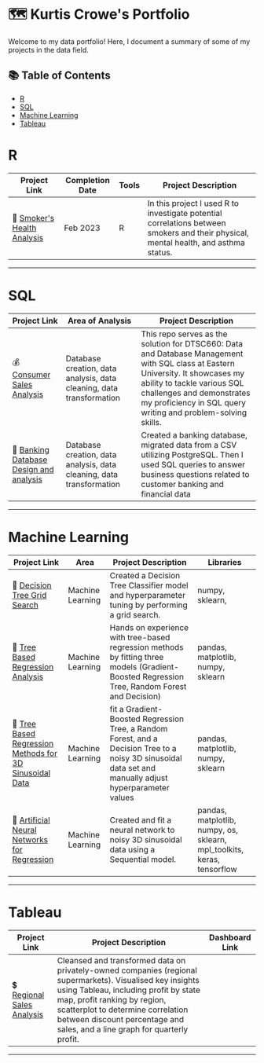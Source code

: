 # 🗺 Kurtis Crowe's Portfolio

Welcome to my data portfolio! Here, I document a summary of some of my projects in the data field. 

## 📚 Table of Contents
- [R](#R)
- [SQL](#sql)
- [Machine Learning](#Machine-Learning)
- [Tableau](#tableau)

# R

| Project Link | Completion Date | Tools | Project Description | 
|---|---|---|---|
| 🚬 [Smoker's Health Analysis](https://github.com//kurtis-crowe/R) | Feb 2023 | R | In this project I used R to investigate potential correlations between smokers and their physical, mental health, and asthma status. |

***

# SQL

| Project Link | Area of Analysis | Project Description | 
|---|---|---|
| 💰 [Consumer Sales Analysis](https://github.com/kurtis-crowe/Consumer-Sales-Analysis) | Database creation, data analysis, data cleaning, data transformation | This repo serves as the solution for DTSC660: Data and Database Management with SQL class at Eastern University. It showcases my ability to tackle various SQL challenges and demonstrates my proficiency in SQL query writing and problem-solving skills. | 
| 🏦 [Banking Database Design and analysis](https://github.com/kurtis-crowe/Banking-Database-Design) | Database creation, data analysis, data cleaning, data transformation | Created a banking database, migrated data from a CSV utilizing PostgreSQL. Then I used SQL queries to answer business questions related to customer banking and financial data |  


***

# Machine Learning

| Project Link | Area | Project Description | Libraries |    
|---|---|---|---|
| 🤖 [Decision Tree Grid Search](https://github.com/kurtis-crowe/Decision-Tree-Grid-Search) | Machine Learning | Created a Decision Tree Classifier model and hyperparameter tuning by performing a grid search. | numpy, sklearn, | 
| 🤖 [Tree Based Regression Analysis](https://github.com/kurtis-crowe/Tree-Based-Regression-for-2D-Linear-Data) |   Machine Learning | Hands on experience with tree-based regression methods by fitting three models (Gradient-Boosted Regression Tree, Random Forest and Decision) | pandas, matplotlib, numpy, sklearn |   
| 🤖 [Tree Based Regression Methods for 3D Sinusoidal Data](https://github.com/kurtis-crowe/Exploring-Tree-Based-Regression-Methods-for-3D-Sinusoidal-Data) | Machine Learning | fit a Gradient-Boosted Regression Tree, a Random Forest, and a Decision Tree to a noisy 3D sinusoidal data set and manually adjust hyperparameter values |  pandas, matplotlib, numpy, sklearn |   
| 🤖 [Artificial Neural Networks for Regression](https://github.com/kurtis-crowe/Exploring-3D-Sinusoidal-Data-using-Artificial-Neural-Networks) | Machine Learning | Created and fit a neural network to noisy 3D sinusoidal data using a Sequential model. | pandas, matplotlib, numpy, os, sklearn, mpl_toolkits, keras, tensorflow |   


***

# Tableau

| Project Link | Project Description | Dashboard Link |
|---|---|---|
| 💲 [Regional Sales Analysis](https://github.com/kurtis-crowe/tableau) | Cleansed and transformed data on privately-owned companies (regional supermarkets). Visualised key insights using Tableau, including profit by state map, profit ranking by region, scatterplot to determine correlation between discount percentage and sales, and a line graph for quarterly profit.


***

